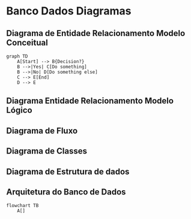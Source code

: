 # Banco Dados Diagramas


## Diagrama de Entidade Relacionamento Modelo Conceitual

```mermaid
graph TD
    A[Start] --> B{Decision?}
    B -->|Yes| C[Do something]
    B -->|No| D[Do something else]
    C --> E[End]
    D --> E
```

## Diagrama Entidade Relacionamento Modelo Lógico

## Diagrama de Fluxo
## Diagrama de Classes


## Diagrama de Estrutura de dados

## Arquitetura do Banco de Dados


```mermaid
flowchart TB
    A[]
```